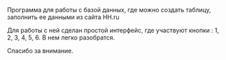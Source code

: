 Программа для работы с базой данных, где можно создать таблицу, заполнить ее данными из сайта HH.ru

Для работы с ней сделан простой интерфейс, где участвуют кнопки : 1, 2, 3, 4, 5, 6. В нем легко разобратся.

Спасибо за внимание.
